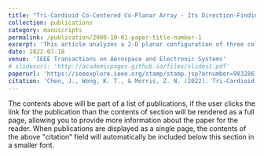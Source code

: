 ```yaml
---
title: "Tri-Cardioid Co-Centered Co-Planar Array - Its Direction-Finding Cramer-Rao Bound and Design Guidelines"
collection: publications
category: manuscripts
permalink: /publication/2009-10-01-paper-title-number-1
excerpt: 'This article analyzes a 2-D planar configuration of three colocated/cocentered cardioids differently oriented azimuthally apart by 120 degrees. For such a coplanar triplet composed of cardioids, the triplet's polar/azimuthal direction-finding Cramer-Rao lower bounds will be analytically derived in closed forms here in this article to exhibit intricate mathematical structures.'
date: 2022-07-18
venue: 'IEEE Transactions on Aerospace and Electronic Systems'
# slidesurl: 'http://academicpages.github.io/files/slides1.pdf'
paperurl: 'https://ieeexplore.ieee.org/stamp/stamp.jsp?arnumber=9832861&casa_token=VkP6yGv1dpIAAAAA:CwuWUW0rsqKdntwU7VM7m8-57nYvm2ISncDsvflXMYyo81sz1sLoCwxEp0Q9QUgqIKB5IYqpkTY&tag=1'
citation: 'Chen, J., Wong, K. T., & Morris, Z. N. (2022). Tri-Cardioid Co-Centered Co-Planar Array - Its Direction-Finding Cramer-Rao Bound and Design Guidelines. IEEE Transactions on Aerospace and Electronic Systems, 59(1), 660-677.'
---
```


The contents above will be part of a list of publications, if the user clicks the link for the publication than the contents of section will be rendered as a full page, allowing you to provide more information about the paper for the reader. When publications are displayed as a single page, the contents of the above "citation" field will automatically be included below this section in a smaller font.